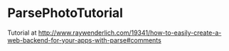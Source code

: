 ParsePhotoTutorial
==================
Tutorial at http://www.raywenderlich.com/19341/how-to-easily-create-a-web-backend-for-your-apps-with-parse#comments
